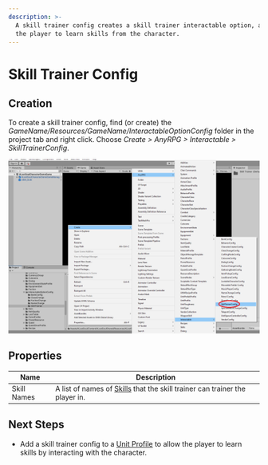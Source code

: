 ```yaml
---
description: >-
  A skill trainer config creates a skill trainer interactable option, allowing
  the player to learn skills from the character.
---
```


# Skill Trainer Config

## Creation

To create a skill trainer config, find (or create) the _GameName/Resources/GameName/InteractableOptionConfig_ folder in the project tab and right click.  Choose _Create > AnyRPG > Interactable > SkillTrainerConfig_.

![](<../../.gitbook/assets/image (3) (4).png>)

## Properties

| Name        | Description                                                                                |
| ----------- | ------------------------------------------------------------------------------------------ |
| Skill Names | A list of names of [Skills](../skill.md) that the skill trainer can trainer the player in. |

## Next Steps

* Add a skill trainer config to a [Unit Profile](../unit-profile.md) to allow the player to learn skills by interacting with the character.
